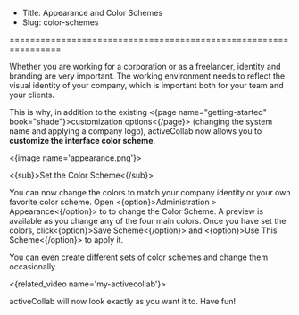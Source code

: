 * Title: Appearance and Color Schemes
* Slug: color-schemes

================================================================

Whether you are working for a corporation or as a freelancer, identity and branding are very important. The working environment needs to reflect the visual identity of your company, which is important both for your team and your clients.

This is why, in addition to the existing <{page name="getting-started" book="shade"}>customization options<{/page}> (changing the system name and applying a company logo), activeCollab now allows you to  **customize the interface color scheme**.

<{image name='appearance.png'}>

<{sub}>Set the Color Scheme<{/sub}>

You can now change the colors to match your company identity or your own favorite color scheme. Open <{option}>Administration > Appearance<{/option}> to to change the Color Scheme. A preview is available as you change any of the four main colors. Once you have set the colors, click<{option}>Save Scheme<{/option}> and <{option}>Use This Scheme<{/option}> to apply it. 

You can even create different sets of color schemes and change them occasionally.

<{related_video name='my-activecollab'}>

activeCollab will now look exactly as you want it to. Have fun!